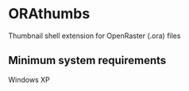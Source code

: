 # ORAthumbs
Thumbnail shell extension for OpenRaster (.ora) files

## Minimum system requirements
Windows XP
